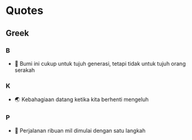 # Quotes

## Greek

### B

- 🎺 Bumi ini cukup untuk tujuh generasi, tetapi tidak untuk tujuh orang serakah

### K

- 🌏 Kebahagiaan datang ketika kita berhenti mengeluh

### P

- 🎺 Perjalanan ribuan mil dimulai dengan satu langkah
